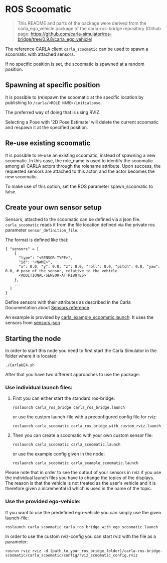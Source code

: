 # ROS Scoomatic

>This README and parts of the package were derived from the carla_ego_vehicle package of the carla-ros-bridge repository (Github page: https://github.com/carla-simulator/ros-bridge/tree/0.9.8/carla_ego_vehicle)

The reference CARLA client `carla_scoomatic` can be used to spawn a scoomatic with attached sensors.

If no specific position is set, the scoomatic is spawned at a random position.

## Spawning at specific position

It is possible to (re)spawn the scoomatic at the specific location by publishing to `/carla/<ROLE NAME>/initialpose`.

The preferred way of doing that is using RVIZ.

Selecting a Pose with '2D Pose Estimate' will delete the current scoomatic and respawn it at the specified position.

## Re-use existing scoomatic

It is possible to re-use an existing scoomatic, instead of spawning a new scoomatic. In this case, the role_name is used to identify the scoomatic
among all CARLA actors through the rolename attribute. Upon success, the requested sensors are attached to this actor, and the actor becomes the new scoomatic.

To make use of this option, set the ROS parameter spawn_scoomatic to false.

## Create your own sensor setup

Sensors, attached to the scoomatic can be defined via a json file. `carla_scoomatic` reads it from the file location defined via the private ros parameter `sensor_definition_file`.

The format is defined like that:

    { "sensors" = [
        {
          "type": "<SENSOR-TYPE>",
          "id": "<NAME>",
          "x": 0.0, "y": 0.0, "z": 0.0, "roll": 0.0, "pitch": 0.0, "yaw": 0.0, # pose of the sensor, relative to the vehicle
          <ADDITIONAL-SENSOR-ATTRIBUTES>
        },
        ...
      ]
    }

Define sensors with their attributes as described in the Carla Documentation about [Sensors reference](https://github.com/carla-simulator/carla/blob/dev/Docs/ref_sensors.md).

An example is provided by [carla_example_scoomatic.launch](launch/carla_example_scoomatic.launch). It uses the sensors from [sensors.json](config/sensors.json)

## Starting the node

In order to start this node you need to first start the Carla Simulator in the folder where it is located:
```
./CarlaUE4.sh
```

After that you have two different approaches to use the package:

### Use individual launch files:

1. First you can either start the standard ros-bridge:
   ```
   roslaunch carla_ros_bridge carla_ros_bridge.launch
   ```
   or use the custom launch-file with a preconfigured config file for rviz:
   ```
   roslaunch carla_scoomatic carla_ros_bridge_with_custom_rviz.launch
   ```
2. Then you can create a scoomatic with your own custom sensor file:
    ```
    roslaunch carla_scoomatic carla_scoomatic.launch
    ```
    or use the example config given in the node:
    ```
    roslaunch carla_scoomatic carla_example_scoomatic.launch
    ```

Please note that in order to see the output of your sensors in rviz if you use the individual launch files you have to change the topics of the displays. The reason is that the vehicle is not treated as the user's vehicle and it is therefore given a incremental id which is used in the name of the topic.

### Use the provided ego-vehicle:

If you want to use the predefined ego-vehicle you can simply use the given launch-file:
```
roslaunch carla_scoomatic carla_ros_bridge_with_ego_scoomatic.launch
```

In order to use the custom rviz-config you can start rviz with the file as a parameter:
```
rosrun rviz rviz -d (path_to_your_ros_bridge_folder)/carla-ros-bridge-scoomatic/carla_scoomatic/config/rviz_scoomatic_config.rviz
```